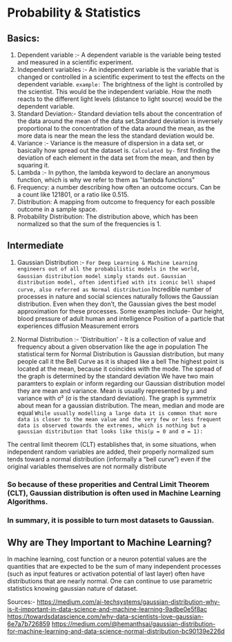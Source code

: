 # Probability & Statistics


## Basics:
1. Dependent variable :-
A dependent variable is the variable being tested and measured in a scientific experiment.
2. Independent variables :- 
An independent variable is the variable that is changed or controlled in a scientific experiment to test the effects on the dependent variable.
`example:`
The brightness of the light is controlled by the scientist. This would be the independent variable. How the moth reacts to the different light levels (distance to light source) would be the dependent variable.
3. Standard Deviation:-
Standard deviation tells about the concentration of the data around the mean of the data set.Standard deviation is inversely proportional to the concentration of the data around the mean, as the more data is near the mean the less the standard deviation would be.
4. Variance :-
Variance is the measure of dispersion in a data set, or basically how spread out the dataset is.
`Calculated by-` first finding the deviation of each element in the data set from the mean, and then by squaring it.
5. Lambda :-
In python, the lambda keyword to declare an anonymous function, which is why we refer to them as "lambda functions"
6. Frequency: a number describing how often an outcome occurs. Can be a count like 121801, or a ratio like 0.515.
7. Distribution: A mapping from outcome to frequency for each possible outcome in a sample space.
8. Probability Distribution: The distribution above, which has been normalized so that the sum of the frequencies is 1.

## Intermediate
1. Gaussian Distribution :-
`For Deep Learning & Machine Learning engineers out of all the probabilistic models in the world, Gaussian distribution model simply stands out.`
`Gaussian distribution model, often identified with its iconic bell shaped curve, also referred as Normal distribution` 
Incredible number of processes in nature and social sciences naturally follows the Gaussian distribution. Even when they don’t, the Gaussian gives the best model approximation for these processes. Some examples include-
Our height, blood pressure of adult human and intelligence
Position of a particle that experiences diffusion
Measurement errors


2. Normal Distribution :-
'Distribuition' - It is a collection of value and frequency about a given observation like the age in population
The statistical term for Normal Distribution is Gaussian distribution, but many people call it the Bell Curve as it is shaped like a bell
The highest point is located at the mean, because it coincides with the mode. The spread of the graph is determined by the standard deviation
We have two main paramters to explain or inform regarding our Gaussian distribution model they are mean and variance. Mean is usually represented by μ and variance with σ² (σ is the standard deviation). The graph is symmetrix about mean for a gaussian distribution. The mean, median and mode are equal
`While usually modelling a large data it is common that more data is closer to the mean value and the very few or less frequent data is observed towards the extremes, which is nothing but a gaussian distribution that looks like this(μ = 0 and σ = 1):`

The central limit theorem (CLT) establishes that, in some situations, when independent random variables are added, their properly normalized sum tends toward a normal distribution (informally a “bell curve”) even if the original variables themselves are not normally distribute
### So because of these properities and Central Limit Theorem (CLT), Gaussian distribution is often used in Machine Learning Algorithms.
### In summary, it is possible to turn most datasets to Gaussian.

## Why are They Important to Machine Learning?
In machine learning, cost function or a neuron potential values are the quantities that are expected to be the sum of many independent processes (such as input features or activation potential of last layer) often have distributions that are nearly normal. One can continue to use parametric statistics knowing gaussian nature of dataset.





















Sources:-
https://medium.com/ai-techsystems/gaussian-distribution-why-is-it-important-in-data-science-and-machine-learning-9adbe0e5f8ac
https://towardsdatascience.com/why-data-scientists-love-gaussian-6e7a7b726859
https://medium.com/@hemanthsai/gaussian-distribution-for-machine-learning-and-data-science-normal-distribution-bc90139e226d